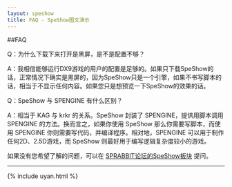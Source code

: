 ```yaml
---
layout: speshow
title: FAQ - SpeShow图文演示
---
```


##FAQ

Q：为什么下载下来打开是黑屏，是不是配置不够？

A：我相信能够运行DX9游戏的用户的配置是足够的。如果只下载SpeShow的话，正常情况下确实是黑屏的，因为SpeShow只是一个引擎，如果不书写脚本的话，相当于不显示任何内容。如果您只是想预览一下SpeShow的效果的话。

Q：SpeShow 与 SPENGINE 有什么区别？

A：相当于 KAG 与 krkr 的关系。SpeShow 封装了 SPENGINE，提供用脚本调用 SPENGINE 的方法。换而言之，如果你使用 SpeShow 那么你需要写脚本，而使用 SPENGINE 你则需要写代码，并编译程序。相对地，SPENGINE 可以用于制作任何2D、2.5D游戏，而 SpeShow 则最好用于编写逻辑复杂度较小的游戏。

如果没有您希望了解的问题，可以在 <a href="http://bbs.sprabbit.com/categories/speshow">SPRABBIT论坛的SpeShow板块</a> 提问。

*****************************************************************************

{% include uyan.html %}
